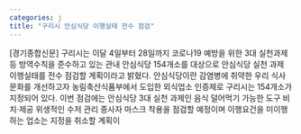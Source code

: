 ```yaml
---
categories: j
title: "구리시 안심식당 이행실태 전수 점검"
---
```

[경기종합신문] 구리시는 이달 4일부터 28일까지 코로나19 예방을 위한 3대 실천과제 등 방역수칙을 준수하고 있는 관내 안심식당 154개소를 대상으로 안심식당 실천 과제 이행실태를 전수 점검할 계획이라고 밝혔다. 안심식당이란 감염병에 취약한 우리 식사 문화를 개선하고자 농림축산식품부에서 도입한 외식업소 인증제로 구리시는 154개소가 지정되어 있다. 이번 점검에는 안심식당 3대 실천 과제인 음식 덜어먹기 가능한 도구 비치·제공 위생적인 수저 관리 종사자 마스크 착용을 점검할 예정이며 이행요건을 미이행하는 업소는 지정을 취소할 계획이